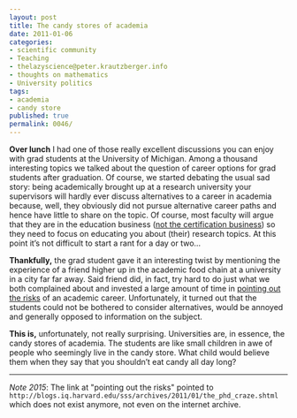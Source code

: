 ```yaml
---
layout: post
title: The candy stores of academia
date: 2011-01-06
categories:
- scientific community
- Teaching
- thelazyscience@peter.krautzberger.info
- thoughts on mathematics
- University politics
tags:
- academia
- candy store
published: true
permalink: 0046/
---
```


**Over lunch** I had one of those really excellent discussions you can enjoy with grad students at the University of Michigan. Among a thousand interesting topics we talked about the question of career options for grad students after graduation. Of course, we started debating the usual sad story: being academically brought up at a research university your supervisors will hardly ever discuss alternatives to a career in academia because, well, they obviously did not pursue alternative career paths and hence have little to share on the topic. Of course, most faculty will argue that they are in the education business ([not the certification business](http://www.johndcook.com/blog/2011/01/03/educating-versus-credentialing/)) so they need to focus on educating you about (their) research topics. At this point it’s not difficult to start a rant for a day or two…

**Thankfully,** the grad student gave it an interesting twist by mentioning the experience of a friend higher up in the academic food chain at a university in a city far far away. Said friend did, in fact, try hard to do just what we both complained about and invested a large amount of time in [pointing out the risks](.) of an academic career. Unfortunately, it turned out that the students could not be bothered to consider alternatives, would be annoyed and generally opposed to information on the subject.

**This is,** unfortunately, not really surprising. Universities are, in essence, the candy stores of academia. The students are like small children in awe of people who seemingly live in the candy store. What child would believe them when they say that you shouldn’t eat candy all day long?

---

_Note 2015_: The link at "pointing out the risks" pointed to `http://blogs.iq.harvard.edu/sss/archives/2011/01/the_phd_craze.shtml`
which does not exist anymore, not even on the internet archive.
